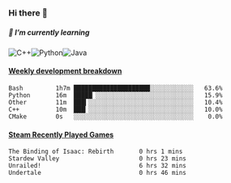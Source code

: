 ### Hi there 👋

##### 🌱 I’m currently learning

![C++](https://img.shields.io/badge/-C++-00599C?style=flat-square&logo=c)![Python](https://img.shields.io/badge/-Python-black?style=flat-square&logo=Python)![Java](https://img.shields.io/badge/-java-E34A86?style=flat-square&logo=java)


<!-- waka-box start -->
#### <a href="https://gist.github.com/bf274261b4c8553e17fc709dfc3cfa97" target="_blank">Weekly development breakdown</a>
```text
Bash    	 1h7m █████████████████████░░░░░░░░░░░░   63.6% 
Python  	 16m  █████▏░░░░░░░░░░░░░░░░░░░░░░░░░░░   15.9% 
Other   	 11m  ███▍░░░░░░░░░░░░░░░░░░░░░░░░░░░░░   10.4% 
C++     	 10m  ███▎░░░░░░░░░░░░░░░░░░░░░░░░░░░░░   10.0% 
CMake   	 0s   ░░░░░░░░░░░░░░░░░░░░░░░░░░░░░░░░░    0.0% 
```
<!-- Powered by https://github.com/YouEclipse/waka-box-go . -->
<!-- waka-box end -->



 <!-- steam-box start -->
#### <a href="https://gist.github.com/afc28dc1b85d9bc5cebfbe9d5e3639db" target="_blank">Steam Recently Played Games</a>
```text
The Binding of Isaac: Rebirth       0 hrs 1 mins
Stardew Valley                      0 hrs 23 mins
Unrailed!                           6 hrs 32 mins
Undertale                           0 hrs 46 mins
```
<!-- Powered by https://github.com/YouEclipse/steam-box . -->
<!-- steam-box end -->

<!--
**KomoreKalu/KomoreKalu** is a ✨ _special_ ✨ repository because its `README.md` (this file) appears on your GitHub profile.

Here are some ideas to get you started:

- 🔭 I’m currently working on ...
- 🌱 I’m currently learning ...
- 👯 I’m looking to collaborate on ...
- 🤔 I’m looking for help with ...
- 💬 Ask me about ...
- 📫 How to reach me: ...
- 😄 Pronouns: ...
- ⚡ Fun fact: ...
-->
